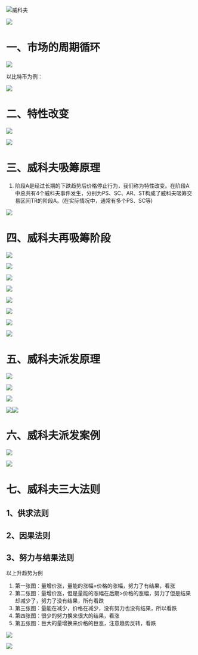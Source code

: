 ![威科夫](https://raw.githubusercontent.com/lukaixin0527/images/master/blockchain/image-20230114153909271.png)

![](https://raw.githubusercontent.com/lukaixin0527/images/master/blockchain/image-20230114154132251.png)

# 一、市场的周期循环

![](https://raw.githubusercontent.com/lukaixin0527/images/master/blockchain/image-20230115144403240.png)

以比特币为例：

![](https://raw.githubusercontent.com/lukaixin0527/images/master/blockchain/image-20230115144511666.png)

# 二、特性改变

![](https://raw.githubusercontent.com/lukaixin0527/images/master/blockchain/image-20230115144658137.png)

![](https://raw.githubusercontent.com/lukaixin0527/images/master/blockchain/image-20230115144849016.png)

# 三、威科夫吸筹原理

1. 阶段A是经过长期的下跌趋势后价格停止行为，我们称为特性改变。在阶段A中总共有4个威科夫事件发生，分别为PS、SC、AR、ST构成了威科夫吸筹交易区间TR的阶段A。(在实际情况中，通常有多个PS、SC等)

![](https://raw.githubusercontent.com/lukaixin0527/images/master/blockchain/image-20230115145605470.png)

# 四、威科夫再吸筹阶段

![](https://raw.githubusercontent.com/lukaixin0527/images/master/blockchain/image-20230115151730342.png)

![](https://raw.githubusercontent.com/lukaixin0527/images/master/blockchain/image-20230115152010445.png)



![](https://raw.githubusercontent.com/lukaixin0527/images/master/blockchain/image-20230115152739756.png)

![](https://raw.githubusercontent.com/lukaixin0527/images/master/blockchain/image-20230115153553890.png)

![](https://raw.githubusercontent.com/lukaixin0527/images/master/blockchain/image-20230115153634902.png)

![](https://raw.githubusercontent.com/lukaixin0527/images/master/blockchain/image-20230115153715408.png)

![](https://raw.githubusercontent.com/lukaixin0527/images/master/blockchain/image-20230115153803379.png)

![](https://raw.githubusercontent.com/lukaixin0527/images/master/blockchain/image-20230115153843193.png)

# 五、威科夫派发原理

![](https://raw.githubusercontent.com/lukaixin0527/images/master/blockchain/image-20230115154003476.png)

![](https://raw.githubusercontent.com/lukaixin0527/images/master/blockchain/image-20230115154348357.png)

![](https://raw.githubusercontent.com/lukaixin0527/images/master/blockchain/image-20230115154450821.png)

<img src="C:\Users\lukaixin\AppData\Roaming\Typora\typora-user-images\image-20230115154548030.png"  /><img src="C:\Users\lukaixin\AppData\Roaming\Typora\typora-user-images\image-20230115154612785.png"  />

# 六、威科夫派发案例

![](https://raw.githubusercontent.com/lukaixin0527/images/master/blockchain/image-20230115154814610.png)

![](https://raw.githubusercontent.com/lukaixin0527/images/master/blockchain/image-20230115154901549.png)

# 七、威科夫三大法则

## 1、供求法则

## 2、因果法则

## 3、努力与结果法则

以上升趋势为例

1. 第一张图：量增价涨，量能的涨幅=价格的涨幅，努力了有结果，看涨
2. 第二张图：量增价涨，但是量能的涨幅在后期>价格的涨幅，努力了但是结果却减少了，努力了没有结果，所有看跌
3. 第三张图：量能在减少，价格在减少，没有努力也没有结果，所以看跌
4. 第四张图：很少的努力换来很大的结果，看涨
5. 第五张图：巨大的量增换来价格的巨涨，注意趋势反转，看跌

![](https://raw.githubusercontent.com/lukaixin0527/images/master/blockchain/image-20230115214647402.png)

![](https://raw.githubusercontent.com/lukaixin0527/images/master/blockchain/image-20230115215316903.png)